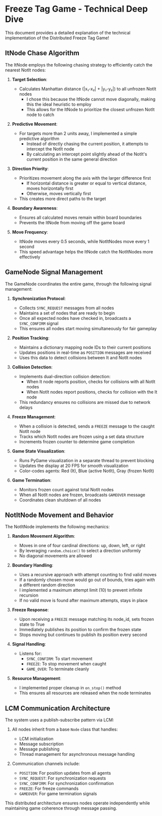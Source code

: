 # Freeze Tag Game - Technical Deep Dive

This document provides a detailed explanation of the technical implementation of the Distributed Freeze Tag Game!

## ItNode Chase Algorithm

The ItNode employs the following chasing strategy to efficiently catch the nearest NotIt nodes:

1. **Target Selection**:
   - Calculates Manhattan distance (|x₁-x₂| + |y₁-y₂|) to all unfrozen NotIt nodes
      - I chose this because the ItNode cannot move diagonally, making this the ideal heuristic to employ
      - This allows for the ItNode to prioritize the closest unfrozen NotIt node to catch

2. **Predictive Movement**:
   - For targets more than 2 units away, I implemented a simple predictive algorithm
      - Instead of directly chasing the current position, it attempts to intercept the NotIt node
      - By calculating an intercept point slightly ahead of the NotIt's current position in the same general direction

3. **Direction Priority**:
   - Prioritizes movement along the axis with the larger difference first
      - If horizontal distance is greater or equal to vertical distance, moves horizontally first
      - Otherwise, moves vertically first
   - This creates more direct paths to the target

4. **Boundary Awareness**:
   - Ensures all calculated moves remain within board boundaries
   - Prevents the ItNode from moving off the game board

5. **Move Frequency**:
   - ItNode moves every 0.5 seconds, while NotItNodes move every 1 second
   - This speed advantage helps the ItNode catch the NotItNodes more effectively

## GameNode Signal Management

The GameNode coordinates the entire game, through the following signal management:

1. **Synchronization Protocol**:
   - Collects `SYNC_REQUEST` messages from all nodes
   - Maintains a set of nodes that are ready to begin
   - Once all expected nodes have checked in, broadcasts a `SYNC_CONFIRM` signal
   - This ensures all nodes start moving simultaneously for fair gameplay

2. **Position Tracking**:
   - Maintains a dictionary mapping node IDs to their current positions
   - Updates positions in real-time as `POSITION` messages are received
   - Uses this data to detect collisions between It and NotIt nodes

3. **Collision Detection**:
   - Implements dual-direction collision detection:
     - When It node reports position, checks for collisions with all NotIt nodes
     - When NotIt nodes report positions, checks for collision with the It node
   - This redundancy ensures no collisions are missed due to network delays

4. **Freeze Management**:
   - When a collision is detected, sends a `FREEZE` message to the caught NotIt node
   - Tracks which NotIt nodes are frozen using a set data structure
   - Increments frozen counter to determine game completion

5. **Game State Visualization**:
   - Runs PyGame visualization in a separate thread to prevent blocking
   - Updates the display at 20 FPS for smooth visualization
   - Color-codes agents: Red (It), Blue (active NotIt), Gray (frozen NotIt)

6. **Game Termination**:
   - Monitors frozen count against total NotIt nodes
   - When all NotIt nodes are frozen, broadcasts `GAMEOVER` message
   - Coordinates clean shutdown of all nodes

## NotItNode Movement and Behavior

The NotItNode implements the following mechanics:

1. **Random Movement Algorithm**:
   - Moves in one of four cardinal directions: up, down, left, or right
   - By leveraging `random.choice()` to select a direction uniformly
   - No diagonal movements are allowed

2. **Boundary Handling**:
   - Uses a recursive approach with attempt counting to find valid moves
   - If a randomly chosen move would go out of bounds, tries again with a different random direction
   - I implemented a maximum attempt limit (10) to prevent infinite recursion
   - If no valid move is found after maximum attempts, stays in place

3. **Freeze Response**:
   - Upon receiving a `FREEZE` message matching its node_id, sets frozen state to True
   - Immediately publishes its position to confirm the frozen state
   - Stops moving but continues to publish its position every second

4. **Signal Handling**:
   - Listens for:
     - `SYNC_CONFIRM`: To start movement
     - `FREEZE`: To stop movement when caught
     - `GAME_OVER`: To terminate cleanly

5. **Resource Management**:
   - I implemented proper cleanup in `on_stop()` method
   - This ensures all resources are released when the node terminates

## LCM Communication Architecture

The system uses a publish-subscribe pattern via LCM:

1. All nodes inherit from a base `Node` class that handles:
   - LCM initialization
   - Message subscription
   - Message publishing
   - Thread management for asynchronous message handling

2. Communication channels include:
   - `POSITION`: For position updates from all agents
   - `SYNC_REQUEST`: For synchronization requests
   - `SYNC_CONFIRM`: For synchronization confirmation
   - `FREEZE`: For freeze commands
   - `GAMEOVER`: For game termination signals

This distributed architecture ensures nodes operate independently while maintaining game coherence through message passing.
